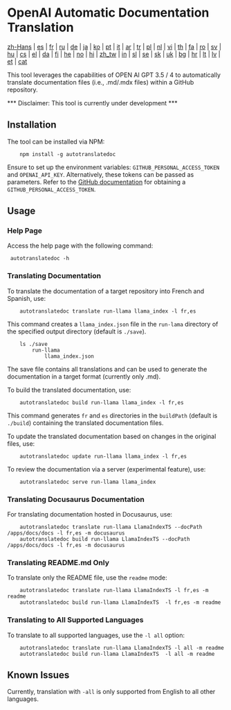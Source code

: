 # OpenAI Automatic Documentation Translation

 [zh-Hans](/i18n/README_zh-Hans.md) | [es](/i18n/README_es.md) |  [fr](/i18n/README_es.md) | [ru](/i18n/README_ru.md) | [de](/i18n/README_de.md) | [ja](/i18n/README_ja.md) | [ko](/i18n/README_ko.md) | [pt](/i18n/README_pt.md) | [it](/i18n/README_it.md) | [ar](/i18n/README_ar.md) | [tr](/i18n/README_tr.md) | [pl](/i18n/README_pl.md) | [nl](/i18n/README_nl.md) | [vi](/i18n/README_vi.md) | [th](/i18n/README_th.md) | [fa](/i18n/README_fa.md) | [ro](/i18n/README_ro.md) | [sv](/i18n/README_sv.md) | [hu](/i18n/README_hu.md) | [cs](/i18n/README_cs.md) | [el](/i18n/README_el.md) | [da](/i18n/README_da.md) | [fi](/i18n/README_fi.md) | [he](/i18n/README_he.md) | [no](/i18n/README_no.md) | [hi](/i18n/README_hi.md) | [zh_tw](/i18n/README_zh_tw.md) | [in](/i18n/README_in.md) | [sl](/i18n/README_sl.md) | [se](/i18n/README_se.md) | [sk](/i18n/README_sk.md) | [uk](/i18n/README_uk.md) | [bg](/i18n/README_bg.md) | [hr](/i18n/README_hr.md) | [lt](/i18n/README_lt.md) | [lv](/i18n/README_lv.md) | [et](/i18n/README_et.md) | [cat](/i18n/README_cat.md) 


This tool leverages the capabilities of OPEN AI GPT 3.5 / 4 to automatically translate documentation files (i.e., .md/.mdx files) within a GitHub repository.

*** Disclaimer: This tool is currently under development ***

## Installation 

The tool can be installed via NPM:


```
    npm install -g autotranslatedoc
```

Ensure to set up the environment variables: `GITHUB_PERSONAL_ACCESS_TOKEN` and `OPENAI_API_KEY`. Alternatively, these tokens can be passed as parameters. Refer to the [GitHub documentation](https://docs.github.com/en/github/authenticating-to-github/creating-a-personal-access-token) for obtaining a `GITHUB_PERSONAL_ACCESS_TOKEN`.

## Usage

### Help Page
Access the help page with the following command:
```
 autotranslatedoc -h
```

### Translating Documentation

To translate the documentation of a target repository into French and Spanish, use:
```
    autotranslatedoc translate run-llama llama_index -l fr,es
```


This command creates a `llama_index.json` file in the `run-lama` directory of the specified output directory (default is `./save`).
```
    ls ./save
        run-llama
            llama_index.json 
```
The save file contains all translations and can be used to generate the documentation in a target format (currently only .md).

To build the translated documentation, use:

```
    autotranslatedoc build run-llama llama_index -l fr,es
```


This command generates `fr` and `es` directories in the `buildPath` (default is `./build`) containing the translated documentation files.

To update the translated documentation based on changes in the original files, use:

```
    autotranslatedoc update run-llama llama_index -l fr,es
```


To review the documentation via a server (experimental feature), use:
```
    autotranslatedoc serve run-llama llama_index
```


### Translating Docusaurus Documentation

For translating documentation hosted in Docusaurus, use:

```
    autotranslatedoc translate run-llama LlamaIndexTS --docPath /apps/docs/docs -l fr,es -m docusaurus
    autotranslatedoc build run-llama LlamaIndexTS --docPath /apps/docs/docs -l fr,es -m docusaurus
```

### Translating README.md Only

To translate only the README file, use the `readme` mode:

```
    autotranslatedoc translate run-llama LlamaIndexTS -l fr,es -m readme
    autotranslatedoc build run-llama LlamaIndexTS  -l fr,es -m readme
```


### Translating to All Supported Languages

To translate to all supported languages, use the `-l all` option:

```
    autotranslatedoc translate run-llama LlamaIndexTS -l all -m readme
    autotranslatedoc build run-llama LlamaIndexTS  -l all -m readme
```


## Known Issues

Currently, translation with `-all` is only supported from English to all other languages.


